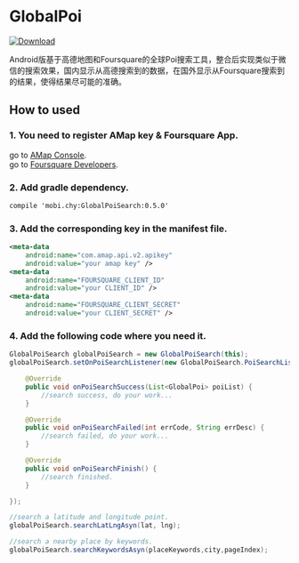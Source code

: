 # GlobalPoi
[ ![Download](https://api.bintray.com/packages/bravecheng/maven/GlobalPoiSearch/images/download.svg) ](https://bintray.com/bravecheng/maven/GlobalPoiSearch/_latestVersion)

Android版基于高德地图和Foursquare的全球Poi搜索工具，整合后实现类似于微信的搜索效果，国内显示从高德搜索到的数据，在国外显示从Foursquare搜索到的结果，使得结果尽可能的准确。

## How to used

### 1. You need to register AMap key & Foursquare App.  

go to [AMap Console](http://lbs.amap.com/dev/).  
go to [Foursquare Developers](https://foursquare.com/developers/apps).  

### 2. Add gradle dependency.
```xml
compile 'mobi.chy:GlobalPoiSearch:0.5.0'
```

### 3. Add the corresponding key in the manifest file.
```xml
<meta-data
    android:name="com.amap.api.v2.apikey"
    android:value="your amap key" />
<meta-data
    android:name="FOURSQUARE_CLIENT_ID"
    android:value="your CLIENT_ID" />
<meta-data
    android:name="FOURSQUARE_CLIENT_SECRET"
    android:value="your CLIENT_SECRET" />
```

### 4. Add the following code where you need it. 
```java
GlobalPoiSearch globalPoiSearch = new GlobalPoiSearch(this);
globalPoiSearch.setOnPoiSearchListener(new GlobalPoiSearch.PoiSearchListener{

	@Override
    public void onPoiSearchSuccess(List<GlobalPoi> poiList) {
        //search success, do your work...
    }

    @Override
    public void onPoiSearchFailed(int errCode, String errDesc) {
    	//search failed, do your work...
    }

    @Override
    public void onPoiSearchFinish() {
    	//search finished.
    }

});

//search a latitude and longitude point.
globalPoiSearch.searchLatLngAsyn(lat, lng);

//search a nearby place by keywords.
globalPoiSearch.searchKeywordsAsyn(placeKeywords,city,pageIndex);
```

